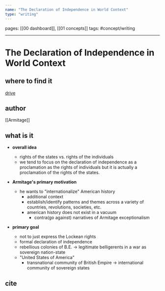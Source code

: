```yaml
---
name: "The Declaration of Independence in World Context"
type: "writing"
---
```

pages: [[00 dashboard]], [[01 concepts]]
tags: #concept/writing 

___

# The Declaration of Independence in World Context 

## where to find it
[drive](https://drive.google.com/file/d/1e5yyxcjeenG_jnSE53Gvbtx189VGAzSs/view?usp=sharing)

## author
[[Armitage]]

## what is it

- **overall idea**
	- rights of the states vs. rights of the individuals
	- we tend to focus on the declaration of independence as a proclamation as the rights of individuals but it is actually a proclamation of the rights of the states.

- **Armitage's primary motivation**
	- he wants to "internationalize" American history
		- additional context
		- establish/identify patterns and themes across a variety of countries, revolutions, societies, etc.
		- american history does not exist in a vacuum
			- contra(go against) narratives of Armitage exceptionalism 

- **primary goal**
	- not to just express the Lockean rights
	- formal declaration of independence
	- rebellious colonies of B.E. -> legitimate belligerents in a war as sovereign nation-state
	- "United States of America"
		- transnational community of British Empire -> international community of sovereign states


## cite
